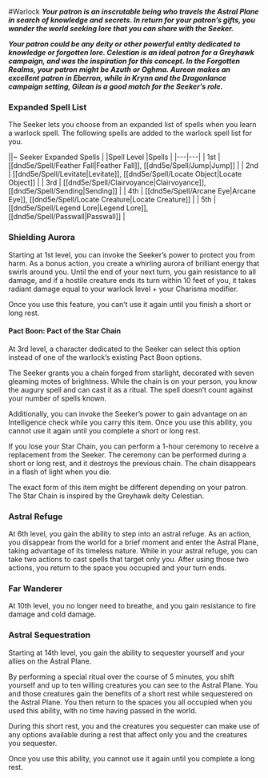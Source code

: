 #Warlock
***Your patron is an inscrutable being who travels the Astral Plane in search of knowledge and secrets. In return for your patron’s gifts, you wander the world seeking lore that you can share with the Seeker.***

***Your patron could be any deity or other powerful entity dedicated to knowledge or forgotten lore. Celestian is an ideal patron for a Greyhawk campaign, and was the inspiration for this concept. In the Forgotten Realms, your patron might be Azuth or Oghma. Aureon makes an excellent patron in Eberron, while in Krynn and the Dragonlance campaign setting, Gilean is a good match for the Seeker’s role.***

### Expanded Spell List
The Seeker lets you choose from an expanded list of spells when you learn a warlock spell. The following spells are added to the warlock spell list for you.

||~ Seeker Expanded Spells |
|Spell Level |Spells |
|---|---|
| 1st | [[dnd5e/Spell/Feather Fall\|Feather Fall]], [[dnd5e/Spell/Jump\|Jump]] |
| 2nd | [[dnd5e/Spell/Levitate\|Levitate]], [[dnd5e/Spell/Locate Object\|Locate Object]] |
| 3rd | [[dnd5e/Spell/Clairvoyance\|Clairvoyance]], [[dnd5e/Spell/Sending\|Sending]] |
| 4th | [[dnd5e/Spell/Arcane Eye\|Arcane Eye]], [[dnd5e/Spell/Locate Creature\|Locate Creature]] |
| 5th | [[dnd5e/Spell/Legend Lore\|Legend Lore]], [[dnd5e/Spell/Passwall\|Passwall]] |

### Shielding Aurora
Starting at 1st level, you can invoke the Seeker’s power to protect you from harm. As a bonus action, you create a whirling aurora of brilliant energy that swirls around you. Until the end of your next turn, you gain resistance to all damage, and if a hostile creature ends its turn within 10 feet of you, it takes radiant damage equal to your warlock level + your Charisma modifier.

Once you use this feature, you can’t use it again until you finish a short or long rest.

#### Pact Boon: Pact of the Star Chain
At 3rd level, a character dedicated to the Seeker can select this option instead of one of the warlock’s existing Pact Boon options.

The Seeker grants you a chain forged from starlight, decorated with seven gleaming motes of brightness. While the chain is on your person, you know the augury spell and can cast it as a ritual. The spell doesn’t count against your number of spells known.

Additionally, you can invoke the Seeker’s power to gain advantage on an Intelligence check while you carry this item. Once you use this ability, you cannot use it again until you complete a short or long rest.

If you lose your Star Chain, you can perform a 1-hour ceremony to receive a replacement from the Seeker. The ceremony can be performed during a short or long rest, and it destroys the previous chain. The chain disappears in a flash of light when you die.

The exact form of this item might be different depending on your patron. The Star Chain is inspired by the Greyhawk deity Celestian.

### Astral Refuge
At 6th level, you gain the ability to step into an astral refuge. As an action, you disappear from the world for a brief moment and enter the Astral Plane, taking advantage of its timeless nature. While in your astral refuge, you can take two actions to cast spells that target only you. After using those two actions, you return to the space you occupied and your turn ends.

### Far Wanderer
At 10th level, you no longer need to breathe, and you gain resistance to fire damage and cold damage.

### Astral Sequestration
Starting at 14th level, you gain the ability to sequester yourself and your allies on the Astral Plane.

By performing a special ritual over the course of 5 minutes, you shift yourself and up to ten willing creatures you can see to the Astral Plane. You and those creatures gain the benefits of a short rest while sequestered on the Astral Plane. You then return to the spaces you all occupied when you used this ability, with no time having passed in the world.

During this short rest, you and the creatures you sequester can make use of any options available during a rest that affect only you and the creatures you sequester.

Once you use this ability, you cannot use it again until you complete a long rest.